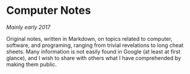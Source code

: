 # Computer Notes

*Mainly early 2017*

Original notes, written in Markdown, on topics related to computer, software, and programing, ranging from trivial revelations to long cheat sheets. Many information is not easily found in Google (at least at first glance), and I wish to share with others what I have comprehended by making them public.
